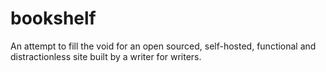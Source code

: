 bookshelf
=========

An attempt to fill the void for an open sourced, self-hosted, functional and distractionless site built by a writer for writers.
